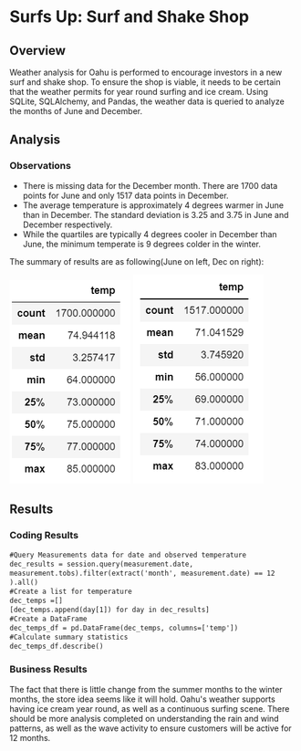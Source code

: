 # Surfs Up: Surf and Shake Shop

## Overview

Weather analysis for Oahu is performed to encourage investors in a new surf and shake shop.  To ensure the shop is viable, it needs to be certain that the weather permits for year round surfing and ice cream. Using SQLite, SQLAlchemy, and Pandas, the weather data is queried to analyze the months of June and December.  

## Analysis 

### Observations
* There is missing data for the December month. There are 1700 data points for June and only 1517 data points in December. 
* The average temperature is approximately 4 degrees warmer in June than in December.  The standard deviation is 3.25 and 3.75 in June and December respectively. 
* While the quartiles are typically 4 degrees cooler in December than June, the minimum temperate is 9 degrees colder in the winter. 

The summary of results are as following(June on left, Dec on right): 

![June Temps](./Images/june_temps.png)
![Dec Temps](./Images/dec_temps.png)

## Results

### Coding Results
```
#Query Measurements data for date and observed temperature
dec_results = session.query(measurement.date, measurement.tobs).filter(extract('month', measurement.date) == 12 ).all()
#Create a list for temperature
dec_temps =[]
[dec_temps.append(day[1]) for day in dec_results]
#Create a DataFrame
dec_temps_df = pd.DataFrame(dec_temps, columns=['temp'])
#Calculate summary statistics
dec_temps_df.describe()
```

### Business Results

The fact that there is little change from the summer months to the winter months, the store idea seems like it will hold.  Oahu's weather supports having ice cream year round, as well as a continuous surfing scene. There should be more analysis completed on understanding the rain and wind patterns, as well as the wave activity to ensure customers will be active for 12 months. 
